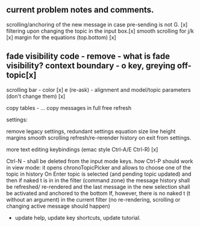 ## current problem notes and comments.


scrolling/anchoring of the new message in case pre-sending is not G. [x]
filtering upon changing the topic in the input box.[x]
smooth scrolling for j/k [x]
margin for the equations (top.bottom) [x]

fade visibility code - remove - what is fade visibility?
context boundary - o key, greying off-topic[x]
- 
scrolling bar - color [x]
e (re-ask) - alignment and model/topic parameters (don't change them) [x]

copy tables - ...
copy messages in full
free refresh


settings:

remove legacy settings, redundant settings
equation size
line height
margins
smooth scrolling
refresh/re-rerender history on exit from settings.

more text editing keybindings (emac style Ctrl-A/E Ctrl-R) [x]

Ctrl-N - shall be deleted from the input mode keys.
how Ctrl-P should work in view mode:
it opens chronoTopicPicker and allows to choose one of the topic in history
On Enter topic is selected (and pending topic updated) and then if naked t is in in the filter (command zone)
the message history shall be refreshed/ re-rendered and the last message in the new selection shall be activated and anchored to the bottom
If, however, there is no naked t (t without an argument) in the current filter (no re-rendering, scrolling or changing active message should happen) 

- update help, update key shortcuts, update tutorial.
